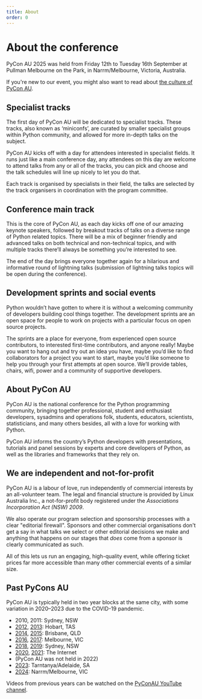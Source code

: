 ```yaml
---
title: About
order: 0
---
```


# About the conference

PyCon AU 2025 was held from Friday 12th to Tuesday 16th September at Pullman Melbourne on the Park, in Narrm/Melbourne, Victoria, Australia.

If you're new to our event, you might also want to read about [the culture of PyCon AU](/about/culture/).

## Specialist tracks

The first day of PyCon AU will be dedicated to specialist tracks. These tracks, also known as ‘miniconfs’, are curated by smaller specialist groups within Python community, and allowed for more in-depth talks on the subject.

PyCon AU kicks off with a day for attendees interested in specialist fields. It runs just like a main conference day, any attendees on this day are welcome to attend talks from any or all of the tracks, you can pick and choose and the talk schedules will line up nicely to let you do that.

Each track is organised by specialists in their field, the talks are selected by the track organisers in coordination with the program committee.

## Conference main track

This is the core of PyCon AU, as each day kicks off one of our amazing keynote speakers, followed by breakout tracks of talks on a diverse range of Python related topics. There will be a mix of beginner friendly and advanced talks on both technical and non-technical topics, and with multiple tracks there’ll always be something you’re interested to see.

The end of the day brings everyone together again for a hilarious and informative round of lightning talks (submission of lightning talks topics will be open during the conference).

## Development sprints and social events

Python wouldn’t have gotten to where it is without a welcoming community of developers building cool things together. The development sprints are an open space for people to work on projects with a particular focus on open source projects.

The sprints are a place for everyone, from experienced open source contributors, to interested first-time contributors, and anyone really! Maybe you want to hang out and try out an idea you have, maybe you’d like to find collaborators for a project you want to start, maybe you’d like someone to help you through your first attempts at open source. We’ll provide tables, chairs, wifi, power and a community of supportive developers.

## About PyCon AU

PyCon AU is the national conference for the Python programming community, bringing together professional, student and enthusiast developers, sysadmins and operations folk, students, educators, scientists, statisticians, and many others besides, all with a love for working with Python.

PyCon AU informs the country’s Python developers with presentations, tutorials and panel sessions by experts and core developers of Python, as well as the libraries and frameworks that they rely on.

## We are independent and not-for-profit

PyCon AU is a labour of love, run independently of commercial interests by an all-volunteer team. The legal and financial structure is provided by Linux Australia Inc., a not-for-profit body registered under the _Associations Incorporation Act (NSW) 2009_.

We also operate our program selection and sponsorship processes with a clear "editorial firewall". Sponsors and other commercial organisations don't get a say in what talks we select or other editorial decisions we make and anything that happens on our stages that _does_ come from a sponsor is clearly communicated as such.

All of this lets us run an engaging, high-quality event, while offering ticket prices far more accessible than many other commercial events of a similar size.

## Past PyCons AU

PyCon AU is typically held in two year blocks at the same city, with some variation in 2020–2023 due to the COVID-19 pandemic.

- 2010, 2011: Sydney, NSW
- [2012](https://2012.pycon-au.org), [2013](https://2013.pycon-au.org): Hobart, TAS
- [2014](https://2014.pycon-au.org), [2015](https://2015.pycon-au.org): Brisbane, QLD
- [2016](https://2016.pycon-au.org), [2017](https://2017.pycon-au.org): Melbourne, VIC
- [2018](https://2018.pycon-au.org), [2019](https://2019.pycon-au.org): Sydney, NSW
- [2020](https://2020.pycon.org.au), [2021](https://2021.pycon.org.au): The Internet
- (PyCon AU was not held in 2022)
- [2023](https://2023.pycon.org.au): Tarntanya/Adelaide, SA
- [2024](https://2024.pycon.org.au): Narrm/Melbourne, VIC

Videos from previous years can be watched on the [PyConAU YouTube channel](https://www.youtube.com/user/PyConAU).
